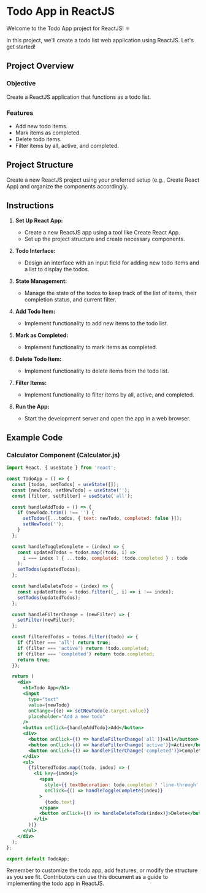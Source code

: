 # Todo App in ReactJS

Welcome to the Todo App project for ReactJS! ⚛️

In this project, we'll create a todo list web application using ReactJS. Let's get started!

## Project Overview

### Objective

Create a ReactJS application that functions as a todo list.

### Features

- Add new todo items.
- Mark items as completed.
- Delete todo items.
- Filter items by all, active, and completed.

## Project Structure

Create a new ReactJS project using your preferred setup (e.g., Create React App) and organize the components accordingly.

## Instructions

1. **Set Up React App:**
   - Create a new ReactJS app using a tool like Create React App.
   - Set up the project structure and create necessary components.

2. **Todo Interface:**
   - Design an interface with an input field for adding new todo items and a list to display the todos.

3. **State Management:**
   - Manage the state of the todos to keep track of the list of items, their completion status, and current filter.

4. **Add Todo Item:**
   - Implement functionality to add new items to the todo list.

5. **Mark as Completed:**
   - Implement functionality to mark items as completed.

6. **Delete Todo Item:**
   - Implement functionality to delete items from the todo list.

7. **Filter Items:**
   - Implement functionality to filter items by all, active, and completed.

8. **Run the App:**
   - Start the development server and open the app in a web browser.

## Example Code

### Calculator Component (Calculator.js)

```jsx
import React, { useState } from 'react';

const TodoApp = () => {
  const [todos, setTodos] = useState([]);
  const [newTodo, setNewTodo] = useState('');
  const [filter, setFilter] = useState('all');

  const handleAddTodo = () => {
    if (newTodo.trim() !== '') {
      setTodos([...todos, { text: newTodo, completed: false }]);
      setNewTodo('');
    }
  };

  const handleToggleComplete = (index) => {
    const updatedTodos = todos.map((todo, i) =>
      i === index ? { ...todo, completed: !todo.completed } : todo
    );
    setTodos(updatedTodos);
  };

  const handleDeleteTodo = (index) => {
    const updatedTodos = todos.filter((_, i) => i !== index);
    setTodos(updatedTodos);
  };

  const handleFilterChange = (newFilter) => {
    setFilter(newFilter);
  };

  const filteredTodos = todos.filter((todo) => {
    if (filter === 'all') return true;
    if (filter === 'active') return !todo.completed;
    if (filter === 'completed') return todo.completed;
    return true;
  });

  return (
    <div>
      <h1>Todo App</h1>
      <input
        type="text"
        value={newTodo}
        onChange={(e) => setNewTodo(e.target.value)}
        placeholder="Add a new todo"
      />
      <button onClick={handleAddTodo}>Add</button>
      <div>
        <button onClick={() => handleFilterChange('all')}>All</button>
        <button onClick={() => handleFilterChange('active')}>Active</button>
        <button onClick={() => handleFilterChange('completed')}>Completed</button>
      </div>
      <ul>
        {filteredTodos.map((todo, index) => (
          <li key={index}>
            <span
              style={{ textDecoration: todo.completed ? 'line-through' : 'none' }}
              onClick={() => handleToggleComplete(index)}
            >
              {todo.text}
            </span>
            <button onClick={() => handleDeleteTodo(index)}>Delete</button>
          </li>
        ))}
      </ul>
    </div>
  );
};

export default TodoApp;
```

Remember to customize the todo app, add features, or modify the structure as you see fit. Contributors can use this document as a guide to implementing the todo app in ReactJS.